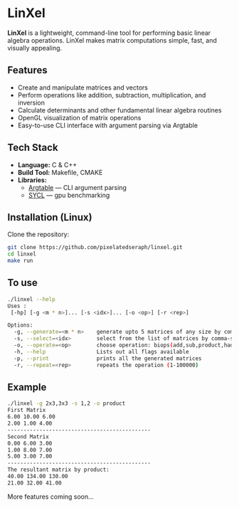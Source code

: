 # LinXel

**LinXel** is a lightweight, command-line tool for performing basic linear algebra operations. LinXel makes matrix computations simple, fast, and visually appealing.

## Features

- Create and manipulate matrices and vectors  
- Perform operations like addition, subtraction, multiplication, and inversion  
- Calculate determinants and other fundamental linear algebra routines  
- OpenGL visualization of matrix operations  
- Easy-to-use CLI interface with argument parsing via Argtable  

## Tech Stack

- **Language:** C & C++
- **Build Tool:** Makefile, CMAKE  
- **Libraries:**  
  - [Argtable](https://www.argtable.org/) — CLI argument parsing  
  - [SYCL](https://www.khronos.org/sycl/) — gpu benchmarking  

## Installation (Linux)

Clone the repository:

```bash
git clone https://github.com/pixelatedseraph/linxel.git
cd linxel
make run
```
## To use
```bash
./linxel --help
Uses :
 [-hp] [-g <m * n>]... [-s <idx>]... [-o <op>] [-r <rep>]

Options:
  -g, --generate=<m * n>    generate upto 5 matrices of any size by comma-separated list (eg 2x2,3x3,4x4) 
  -s, --select=<idx>        select from the list of matrices by comma-separated indicies (eg 1,2,3) 
  -o, --operate=<op>        choose operation: biops(add,sub,product,hadamard,elemwise_div,matrix_equal) uniops(trans,det,inv,spr,trace,norm,rank,power,cond) 
  -h, --help                Lists out all flags available 
  -p, --print               prints all the generated matrices
  -r, --repeat=<rep>        repeats the operation (1-100000) 
```
## Example
```bash
./linxel -g 2x3,3x3 -s 1,2 -o product
First Matrix  
6.00 10.00 6.00 
2.00 1.00 4.00 
---------------------------------------------
Second Matrix 
0.00 6.00 3.00 
1.00 8.00 7.00 
5.00 3.00 7.00 
---------------------------------------------
The resultant matrix by product: 
40.00 134.00 130.00 
21.00 32.00 41.00 
```
More features coming soon...
